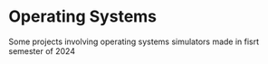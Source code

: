 # Operating Systems
Some projects involving operating systems simulators made in fisrt semester of 2024
